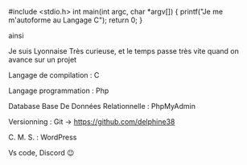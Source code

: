 #include <stdio.h>
  int main(int argc, char *argv[])
      {
      printf("Je me m'autoforme au Langage C");
      return 0;
      }

ainsi <?php echo " qu'au Langage Php 🙂 ?>

Je suis Lyonnaise
Très curieuse, et le temps passe très vite quand on avance sur un projet

Langage de compilation : 
C

Langage programmation : 
Php

Database Base De Données Relationnelle : 
PhpMyAdmin

Versionning : 
Git -> https://github.com/delphine38

C. M. S. :
WordPress

Vs code, Discord 😉

